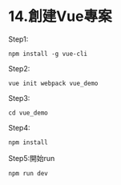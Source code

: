 # 14.創建Vue專案

Step1:

    npm install -g vue-cli


Step2:

    vue init webpack vue_demo

Step3:

    cd vue_demo

Step4:

    npm install

Step5:開始run 

    npm run dev

